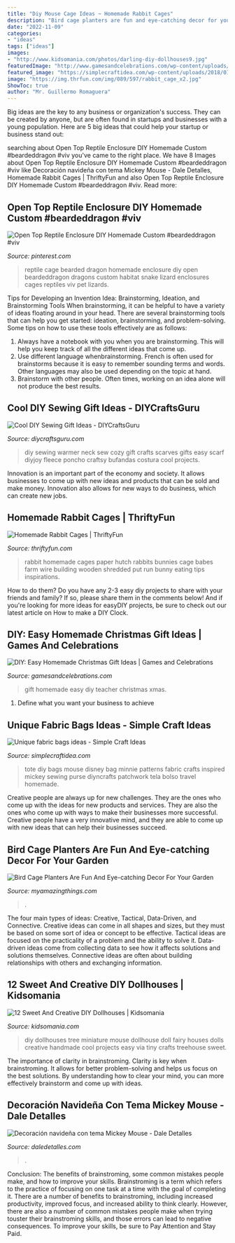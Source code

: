 ```yaml
---
title: "Diy Mouse Cage Ideas ~ Homemade Rabbit Cages"
description: "Bird cage planters are fun and eye-catching decor for your garden"
date: "2022-11-09"
categories:
- "ideas"
tags: ["ideas"]
images:
- "http://www.kidsomania.com/photos/darling-diy-dollhouses9.jpg"
featuredImage: "http://www.gamesandcelebrations.com/wp-content/uploads/2014/12/Easy-Homemade-Gift-for-Teacher.jpg"
featured_image: "https://simplecraftidea.com/wp-content/uploads/2018/01/fabric-bags-ideas-13.jpg"
image: "https://img.thrfun.com/img/089/597/rabbit_cage_x2.jpg"
ShowToc: true
author: "Mr. Guillermo Romaguera"
---
```



Big ideas are the key to any business or organization's success. They can be created by anyone, but are often found in startups and businesses with a young population. Here are 5 big ideas that could help your startup or business stand out: 

	

		
searching about Open Top Reptile Enclosure DIY Homemade Custom #beardeddragon #viv you've came to the right place. We have 8 Images about Open Top Reptile Enclosure DIY Homemade Custom #beardeddragon #viv like Decoración navideña con tema Mickey Mouse - Dale Detalles, Homemade Rabbit Cages | ThriftyFun and also Open Top Reptile Enclosure DIY Homemade Custom #beardeddragon #viv. Read more:
		
    
## Open Top Reptile Enclosure DIY Homemade Custom #beardeddragon #viv

<img loading=lazy src="https://i.pinimg.com/736x/84/87/45/84874547a5513f0ec5956d22c5147e6e.jpg" onerror="this.onerror=null;this.src='https://tse4.mm.bing.net/th?id=OIP.Cofo0h9Y4zIjhusLUgwXLAHaFh&amp;pid=15.1';" alt="Open Top Reptile Enclosure DIY Homemade Custom #beardeddragon #viv">

_Source: pinterest.com_

>reptile cage bearded dragon homemade enclosure diy open beardeddragon dragons custom habitat snake lizard enclosures cages reptiles viv pet lizards. 

	

Tips for Developing an Invention Idea: Brainstorming, Ideation, and Brainstorming Tools
When brainstorming, it can be helpful to have a variety of ideas floating around in your head. There are several brainstorming tools that can help you get started: ideation, brainstorming, and problem-solving. Some tips on how to use these tools effectively are as follows: 
1. Always have a notebook with you when you are brainstorming. This will help you keep track of all the different ideas that come up. 
2. Use different language whenbrainstorming. French is often used for brainstorms because it is easy to remember sounding terms and words. Other languages may also be used depending on the topic at hand. 
3. Brainstorm with other people. Often times, working on an idea alone will not produce the best results.

    
## Cool DIY Sewing Gift Ideas - DIYCraftsGuru

<img loading=lazy src="https://www.diycraftsguru.com/wp-content/uploads/2016/03/36-sewing-gifts-featured-image.jpg" onerror="this.onerror=null;this.src='https://tse2.mm.bing.net/th?id=OIP.jL2_sAOBOQ0Pf3axjQULlgHaKu&amp;pid=15.1';" alt="Cool DIY Sewing Gift Ideas - DIYCraftsGuru">

_Source: diycraftsguru.com_

>diy sewing warmer neck sew cozy gift crafts scarves gifts easy scarf diyjoy fleece poncho craftsy bufandas costura cool projects. 

	

Innovation is an important part of the economy and society. It allows businesses to come up with new ideas and products that can be sold and make money. Innovation also allows for new ways to do business, which can create new jobs.

    
## Homemade Rabbit Cages | ThriftyFun

<img loading=lazy src="https://img.thrfun.com/img/089/597/rabbit_cage_x2.jpg" onerror="this.onerror=null;this.src='https://tse1.mm.bing.net/th?id=OIP.LBZ9By1kPeec8On5gHM6NQHaE3&amp;pid=15.1';" alt="Homemade Rabbit Cages | ThriftyFun">

_Source: thriftyfun.com_

>rabbit homemade cages paper hutch rabbits bunnies cage babes farm wire building wooden shredded put run bunny eating tips inspirations. 

	

How to do them?
Do you have any 2-3 easy diy projects to share with your friends and family? If so, please share them in the comments below! And if you're looking for more ideas for easyDIY projects, be sure to check out our latest article on How to make a DIY Clock.

    
## DIY: Easy Homemade Christmas Gift Ideas | Games And Celebrations

<img loading=lazy src="http://www.gamesandcelebrations.com/wp-content/uploads/2014/12/Easy-Homemade-Gift-for-Teacher.jpg" onerror="this.onerror=null;this.src='https://tse1.mm.bing.net/th?id=OIP.uueasWWq74j_G-0yYTAbzgHaJ4&amp;pid=15.1';" alt="DIY: Easy Homemade Christmas Gift Ideas | Games and Celebrations">

_Source: gamesandcelebrations.com_

>gift homemade easy diy teacher christmas xmas. 

	

1. Define what you want your business to achieve 

    
## Unique Fabric Bags Ideas - Simple Craft Ideas

<img loading=lazy src="https://simplecraftidea.com/wp-content/uploads/2018/01/fabric-bags-ideas-13.jpg" onerror="this.onerror=null;this.src='https://tse4.mm.bing.net/th?id=OIP.5vYYfzmjK_Vfzp9VkUqLYgHaJ6&amp;pid=15.1';" alt="Unique fabric bags ideas - Simple Craft Ideas">

_Source: simplecraftidea.com_

>tote diy bags mouse disney bag minnie patterns fabric crafts inspired mickey sewing purse diyncrafts patchwork tela bolso travel homemade. 

	

Creative people are always up for new challenges. They are the ones who come up with the ideas for new products and services. They are also the ones who come up with ways to make their businesses more successful. Creative people have a very innovative mind, and they are able to come up with new ideas that can help their businesses succeed.

    
## Bird Cage Planters Are Fun And Eye-catching Decor For Your Garden

<img loading=lazy src="https://myamazingthings.com/wp-content/uploads/2017/06/bird-cage-garden-ideas-1-1.jpg" onerror="this.onerror=null;this.src='https://tse1.mm.bing.net/th?id=OIP.fhUnDHzfC8T0Uu_i8tqE4wAAAA&amp;pid=15.1';" alt="Bird Cage Planters Are Fun And Eye-catching Decor For Your Garden">

_Source: myamazingthings.com_

>. 

	

The four main types of ideas: Creative, Tactical, Data-Driven, and Connective.
Creative ideas can come in all shapes and sizes, but they must be based on some sort of idea or concept to be effective. Tactical ideas are focused on the practicality of a problem and the ability to solve it. Data-driven ideas come from collecting data to see how it affects solutions and solutions themselves. Connective ideas are often about building relationships with others and exchanging information.

    
## 12 Sweet And Creative DIY Dollhouses | Kidsomania

<img loading=lazy src="http://www.kidsomania.com/photos/darling-diy-dollhouses9.jpg" onerror="this.onerror=null;this.src='https://tse4.mm.bing.net/th?id=OIP.iZSmRPVi6PEuHj8WALmuawHaNK&amp;pid=15.1';" alt="12 Sweet And Creative DIY Dollhouses | Kidsomania">

_Source: kidsomania.com_

>diy dollhouses tree miniature mouse dollhouse doll fairy houses dolls creative handmade cool projects easy via tiny crafts treehouse sweet. 

	

The importance of clarity in brainstroming.
Clarity is key when brainstroming. It allows for better problem-solving and helps us focus on the best solutions. By understanding how to clear your mind, you can more effectively brainstorm and come up with ideas.

    
## Decoración Navideña Con Tema Mickey Mouse - Dale Detalles

<img loading=lazy src="https://i2.wp.com/www.daledetalles.com/wp-content/uploads/2016/10/mickey-navidad35.jpg" onerror="this.onerror=null;this.src='https://tse2.mm.bing.net/th?id=OIP.g80aDiu0Q7CIuPC-GLyIBwHaM3&amp;pid=15.1';" alt="Decoración navideña con tema Mickey Mouse - Dale Detalles">

_Source: daledetalles.com_

>. 

	

Conclusion: The benefits of brainstroming, some common mistakes people make, and how to improve your skills.
Brainstroming is a term which refers to the practice of focusing on one task at a time with the goal of completing it. There are a number of benefits to brainstroming, including increased productivity, improved focus, and increased ability to think clearly. However, there are also a number of common mistakes people make when trying touster their brainstroming skills, and those errors can lead to negative consequences. To improve your skills, be sure to Pay Attention and Stay Paid.


